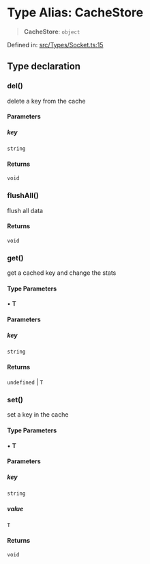 # Type Alias: CacheStore

> **CacheStore**: `object`

Defined in: [src/Types/Socket.ts:15](https://github.com/Riders004/Tv/blob/3d6aaf6f3efb499dc9d0ca82bb24083bb45a8478/src/Types/Socket.ts#L15)

## Type declaration

### del()

delete a key from the cache

#### Parameters

##### key

`string`

#### Returns

`void`

### flushAll()

flush all data

#### Returns

`void`

### get()

get a cached key and change the stats

#### Type Parameters

• **T**

#### Parameters

##### key

`string`

#### Returns

`undefined` \| `T`

### set()

set a key in the cache

#### Type Parameters

• **T**

#### Parameters

##### key

`string`

##### value

`T`

#### Returns

`void`
